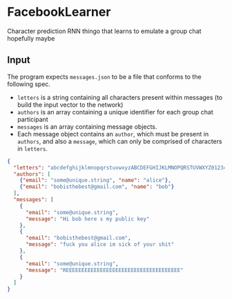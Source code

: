 # FacebookLearner
Character prediction RNN thingo that learns to emulate a group chat hopefully maybe

## Input
The program expects `messages.json` to be a file that conforms to the following spec.
+ `letters` is a string containing all characters present within messages (to build the input vector to the network)
+ `authors` is an array containing a unique identifier for each group chat participant
+ `messages` is an array containing message objects.
+ Each message object contains an `author`, which must be present in `authors`, and also a `message`,
     which can only be    comprised of characters in `letters`. 
```json
{
  "letters": "abcdefghijklmnopqrstuvwxyzABCDEFGHIJKLMNOPQRSTUVWXYZ0123456789 ",
  "authors": [
    {"email": "some@unique.string", "name": "alice"},
    {"email": "bobisthebest@gmail.com", "name": "bob"}
  ],
  "messages": [
    {
      "email": "some@unique.string",
      "message": "Hi bob here s my public key"
    },
    {
      "email": "bobisthebest@gmail.com",
      "message": "fuck you alice im sick of your shit"
    },
    {
      "email": "some@unique.string",
      "message": "REEEEEEEEEEEEEEEEEEEEEEEEEEEEEEEEEEEEE"
    }
  ]
}
```
